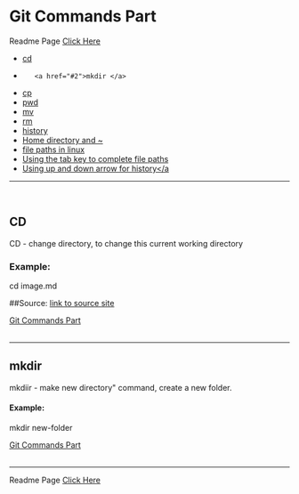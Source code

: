 ﻿# Git Commands Part <a name="top">



Readme Page [Click Here](/README.md)




*	 <a href="#cd">cd </a>
*        <a href="#2">mkdir </a> 
*	 <a href="#cp">cp </a> 
*	 <a href="#pwd">pwd</a> 
*	 <a href="#mv">mv</a> 
*	 <a href="#rm">rm</a> 
*	 <a href="#history">history</a>
*	 <a href="#home">Home directory and ~</a>
*	 <a href="#file">file paths in linux</a>
*	 <a href="#path">Using the tab key to complete file paths</a>
*	 <a href="#arrow">Using up and down arrow for history</a
___________________________________________________________________________________________________________________________________
</br>
<a name="cd">
  
## CD
CD - change directory, to change this current working directory

### Example: 
cd image.md


##Source: [link to source site](https://stackoverflow.com/questions/31128783/how-to-find-the-install-path-of-git-in-mac-or-linux)
</a>

<a href="#top">Git Commands Part</a>
<br>
<br>
___________________________________________________________________________________________________________________________________
<a name="2"> 
  
## mkdir 

mkdiir - make new directory" command, create a new folder.

#### Example:
mkdir new-folder

</a>

<a href="#top">Git Commands Part</a>
<br>
<br>
___________________________________________________________________________________________________________________________________


Readme Page [Click Here](/README.md)



